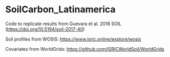# SoilCarbon_Latinamerica

Code to replicate results from Guevara et al. 2018 SOIL (https://doi.org/10.5194/soil-2017-40)

Soil profiles from WOSIS: https://www.isric.online/explore/wosis

Covariates from WorldGrids: https://github.com/ISRICWorldSoil/WorldGrids
